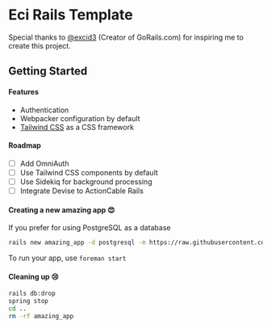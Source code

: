 # Eci Rails Template

Special thanks to [@excid3](https://github.com/excid3) (Creator of GoRails.com) for inspiring me to create this project.

## Getting Started

#### Features
*   Authentication
*   Webpacker configuration by default
*   [Tailwind CSS](https://tailwindcss.com/) as a CSS framework

#### Roadmap

- [ ] Add OmniAuth
- [ ] Use Tailwind CSS components by default
- [ ] Use Sidekiq for background processing
- [ ] Integrate Devise to ActionCable Rails

#### Creating a new amazing app 😍

If you prefer for using PostgreSQL as a database

```bash
rails new amazing_app -d postgresql -m https://raw.githubusercontent.com/maful/eci-rails/master/template.rb
```

To run your app, use `foreman start`

#### Cleaning up 😢
```bash
rails db:drop
spring stop
cd ..
rm -rf amazing_app
```
